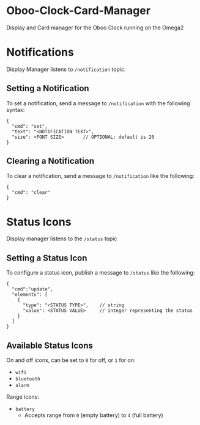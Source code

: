 # Oboo-Clock-Card-Manager
Display and Card manager for the Oboo Clock running on the Omega2

# Notifications

Display Manager listens to `/notification` topic.

## Setting a Notification

To set a notification, send a message to `/notification` with the following syntax:

```
{
  "cmd": "set",
  "text": "<NOTIFICATION TEXT>",
  "size": <FONT SIZE>       // OPTIONAL: default is 20
}
```

## Clearing a Notification

To clear a notification, send a message to `/notification` like the following:

```
{
  "cmd": "clear"
}
```

# Status Icons

Display manager listens to the `/status` topic

## Setting a Status Icon

To configure a status icon, publish a message to `/status` like the following:

```
{ 
  "cmd":"update", 
  "elements": [ 
    { 
      "type": "<STATUS TYPE>",    // string
      "value": <STATUS VALUE>     // integer representing the status 
    } 
  ] 
}
```

## Available Status Icons

On and off icons, can be set to `0` for off, or `1` for on:

* `wifi`
* `bluetooth`
* `alarm`

Range icons:

* `battery`
  * Accepts range from `0` (empty battery) to `4` (full battery)


